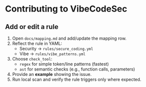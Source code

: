# Contributing to VibeCodeSec

## Add or edit a rule
1. Open `docs/mapping.md` and add/update the mapping row.
2. Reflect the rule in YAML:
   - Security → `rules/secure_coding.yml`
   - Vibe → `rules/vibe_patterns.yml`
3. Choose `check_tool`:
   - `regex` for simple token/line patterns (fastest)
   - `ast` for semantic checks (e.g., function calls, parameters)
4. Provide an **example** showing the issue.
5. Run local scan and verify the rule triggers only where expected.
